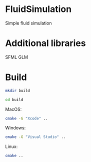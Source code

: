 # FluidSimulation
Simple fluid simulation

# Additional libraries
SFML
GLM

# Build
```sh
mkdir build
```
```sh
cd build
```
MacOS:
```sh
cmake -G "Xcode" ..
```
Windows:
```sh
cmake -G "Visual Studio" ..
```
Linux: 
```sh
cmake ..
```
